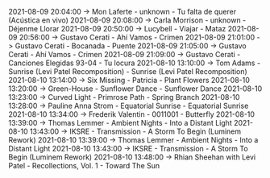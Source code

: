 2021-08-09 20:04:00 -> Mon Laferte - unknown - Tu falta de querer (Acústica en vivo)
2021-08-09 20:08:00 -> Carla Morrison - unknown - Déjenme Llorar
2021-08-09 20:50:00 -> Lucybell - Viajar - Mataz
2021-08-09 20:56:00 -> Gustavo Cerati - Ahí Vamos - Crimen
2021-08-09 21:01:00 -> Gustavo Cerati - Bocanada - Puente
2021-08-09 21:05:00 -> Gustavo Cerati - Ahí Vamos - Crimen
2021-08-09 21:09:00 -> Gustavo Cerati - Canciones Elegidas 93-04 - Tu locura
2021-08-10 13:10:00 -> Tom Adams - Sunrise (Levi Patel Recomposition) - Sunrise (Levi Patel Recomposition)
2021-08-10 13:14:00 -> Six Missing - Patricia - Plant Flowers
2021-08-10 13:20:00 -> Green-House - Sunflower Dance - Sunflower Dance
2021-08-10 13:23:00 -> Curved Light - Primrose Path - Spring Branch
2021-08-10 13:28:00 -> Pauline Anna Strom - Equatorial Sunrise - Equatorial Sunrise
2021-08-10 13:34:00 -> Frederik Valentin - 0011001 - Butterfly
2021-08-10 13:39:00 -> Thomas Lemmer - Ambient Nights - Into a Distant Light
2021-08-10 13:43:00 -> IKSRE - Transmission - A Storm To Begin (Luminem Rework)
2021-08-10 13:39:00 -> Thomas Lemmer - Ambient Nights - Into a Distant Light
2021-08-10 13:43:00 -> IKSRE - Transmission - A Storm To Begin (Luminem Rework)
2021-08-10 13:48:00 -> Rhian Sheehan with Levi Patel - Recollections, Vol. 1 - Toward The Sun
